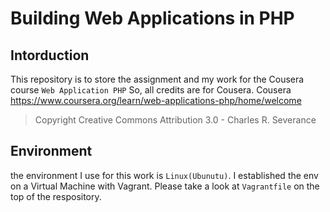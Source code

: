 # Building Web Applications in PHP
## Intorduction 
This repository is to store the assignment and my work for the Cousera course `Web Application PHP`
So, all credits are for Cousera. 
Cousera https://www.coursera.org/learn/web-applications-php/home/welcome

> Copyright Creative Commons Attribution 3.0 - Charles R. Severance

## Environment 
the environment I use for this work is `Linux(Ubunutu)`.
I established the env on a Virtual Machine with Vagrant. 
Please take a look at `Vagrantfile` on the top of the respository. 

